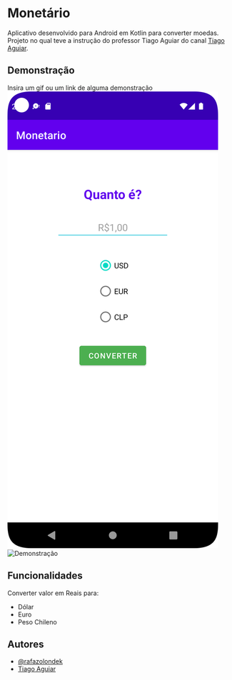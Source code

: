 
# Monetário

Aplicativo desenvolvido para Android em Kotlin para converter moedas.
Projeto no qual teve a instrução do professor Tiago Aguiar do canal [Tiago Aguiar](https://www.youtube.com/@TiagoAguiar).
## Demonstração

Insira um gif ou um link de alguma demonstração
![Index](assets/index.png)
![Demonstração](.assets/demo.png)

## Funcionalidades

Converter valor em Reais para:
- Dólar
- Euro
- Peso Chileno


## Autores

- [@rafazolondek](https://www.github.com/rafazolondek)
- [Tiago Aguiar](https://www.youtube.com/@TiagoAguiar)

